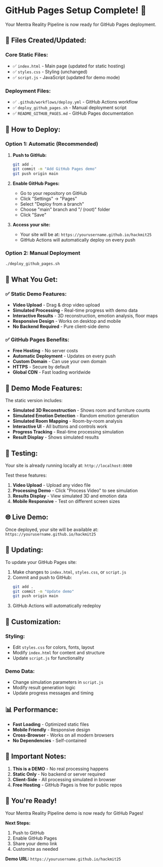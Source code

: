 # GitHub Pages Setup Complete! 🎉

Your Mentra Reality Pipeline is now ready for GitHub Pages deployment.

## 📁 **Files Created/Updated:**

### **Core Static Files:**
- ✅ `index.html` - Main page (updated for static hosting)
- ✅ `styles.css` - Styling (unchanged)
- ✅ `script.js` - JavaScript (updated for demo mode)

### **Deployment Files:**
- ✅ `.github/workflows/deploy.yml` - GitHub Actions workflow
- ✅ `deploy_github_pages.sh` - Manual deployment script
- ✅ `README_GITHUB_PAGES.md` - GitHub Pages documentation

## 🚀 **How to Deploy:**

### **Option 1: Automatic (Recommended)**
1. **Push to GitHub:**
   ```bash
   git add .
   git commit -m "Add GitHub Pages demo"
   git push origin main
   ```

2. **Enable GitHub Pages:**
   - Go to your repository on GitHub
   - Click "Settings" → "Pages"
   - Select "Deploy from a branch"
   - Choose "main" branch and "/ (root)" folder
   - Click "Save"

3. **Access your site:**
   - Your site will be at: `https://yourusername.github.io/hackmit25`
   - GitHub Actions will automatically deploy on every push

### **Option 2: Manual Deployment**
```bash
./deploy_github_pages.sh
```

## 🎯 **What You Get:**

### **✅ Static Demo Features:**
- **Video Upload** - Drag & drop video upload
- **Simulated Processing** - Real-time progress with demo data
- **Interactive Results** - 3D reconstruction, emotion analysis, floor maps
- **Responsive Design** - Works on desktop and mobile
- **No Backend Required** - Pure client-side demo

### **✅ GitHub Pages Benefits:**
- **Free Hosting** - No server costs
- **Automatic Deployment** - Updates on every push
- **Custom Domain** - Can use your own domain
- **HTTPS** - Secure by default
- **Global CDN** - Fast loading worldwide

## 🔧 **Demo Mode Features:**

The static version includes:
- **Simulated 3D Reconstruction** - Shows room and furniture counts
- **Simulated Emotion Detection** - Random emotion generation
- **Simulated Room Mapping** - Room-by-room analysis
- **Interactive UI** - All buttons and controls work
- **Progress Tracking** - Real-time processing simulation
- **Result Display** - Shows simulated results

## 📱 **Testing:**

Your site is already running locally at: `http://localhost:8000`

Test these features:
1. **Video Upload** - Upload any video file
2. **Processing Demo** - Click "Process Video" to see simulation
3. **Results Display** - View simulated 3D and emotion data
4. **Mobile Responsive** - Test on different screen sizes

## 🌐 **Live Demo:**

Once deployed, your site will be available at:
`https://yourusername.github.io/hackmit25`

## 🔄 **Updating:**

To update your GitHub Pages site:
1. Make changes to `index.html`, `styles.css`, or `script.js`
2. Commit and push to GitHub:
   ```bash
   git add .
   git commit -m "Update demo"
   git push origin main
   ```
3. GitHub Actions will automatically redeploy

## 🎨 **Customization:**

### **Styling:**
- Edit `styles.css` for colors, fonts, layout
- Modify `index.html` for content and structure
- Update `script.js` for functionality

### **Demo Data:**
- Change simulation parameters in `script.js`
- Modify result generation logic
- Update progress messages and timing

## 📊 **Performance:**

- **Fast Loading** - Optimized static files
- **Mobile Friendly** - Responsive design
- **Cross-Browser** - Works on all modern browsers
- **No Dependencies** - Self-contained

## 🚨 **Important Notes:**

1. **This is a DEMO** - No real processing happens
2. **Static Only** - No backend or server required
3. **Client-Side** - All processing simulated in browser
4. **Free Hosting** - GitHub Pages is free for public repos

## 🎉 **You're Ready!**

Your Mentra Reality Pipeline demo is now ready for GitHub Pages! 

**Next Steps:**
1. Push to GitHub
2. Enable GitHub Pages
3. Share your demo link
4. Customize as needed

**Demo URL:** `https://yourusername.github.io/hackmit25`
